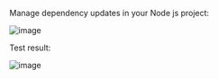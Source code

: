 
Manage dependency updates in your Node js project:

![image](https://user-images.githubusercontent.com/50045282/194005411-9959060e-858d-499c-8c72-9f2eab74a5b2.png)

Test result: 

![image](https://user-images.githubusercontent.com/50045282/194005599-aff9523d-644b-4c00-ba45-d6f21a559db2.png)
